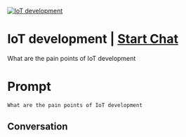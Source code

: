 
[![IoT development](https://flow-prompt-covers.s3.us-west-1.amazonaws.com/icon/minimalist/mini_4.png)](https://gptcall.net/chat.html?data=%7B%22contact%22%3A%7B%22id%22%3A%22bL8h6eD2B77vU9fnQSLv1%22%2C%22flow%22%3Atrue%7D%7D)
# IoT development | [Start Chat](https://gptcall.net/chat.html?data=%7B%22contact%22%3A%7B%22id%22%3A%22bL8h6eD2B77vU9fnQSLv1%22%2C%22flow%22%3Atrue%7D%7D)
What are the pain points of IoT development

# Prompt

```
What are the pain points of IoT development
```

## Conversation




